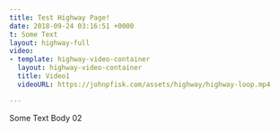 ```yaml
---
title: Test Highway Page!
date: 2018-09-24 03:16:51 +0000
t: Some Text
layout: highway-full
video:
- template: highway-video-container
  layout: highway-video-container
  title: Video1
  videoURL: https://johnpfisk.com/assets/highway/highway-loop.mp4

---
```

Some Text Body 02